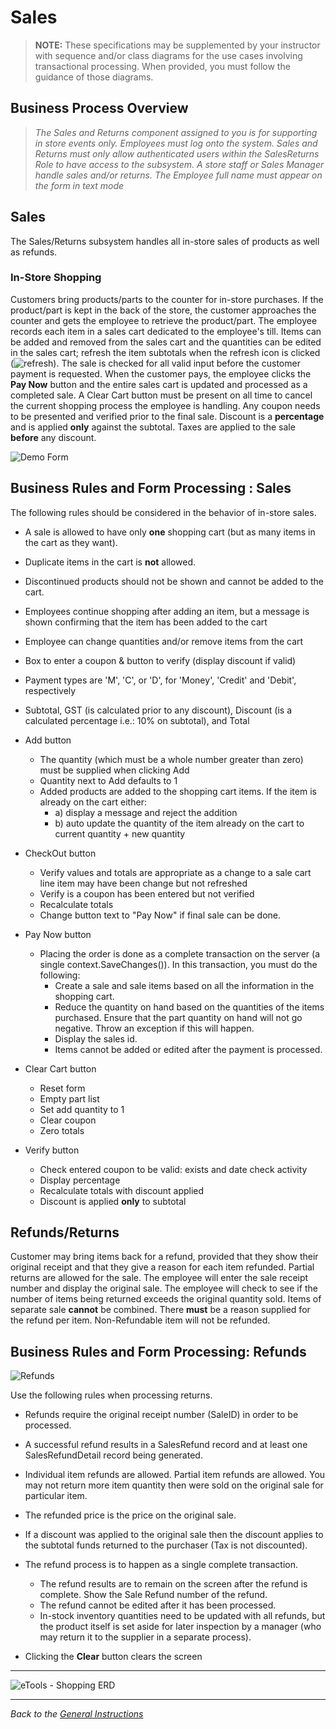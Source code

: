 # Sales

> **NOTE:** These specifications may be supplemented by your instructor with sequence and/or class diagrams for the use cases involving transactional processing. When provided, you must follow the guidance of those diagrams.

## Business Process Overview

> *The Sales and Returns component assigned to you is for supporting in store events only. Employees must log onto the system. Sales and Returns must only allow authenticated users within the SalesReturns Role to have access to the subsystem. A store staff or Sales Manager handle sales and/or returns. The Employee full name must appear on the form in text mode*

## Sales

The Sales/Returns subsystem handles all in-store sales of products as well as refunds. 

### In-Store Shopping

Customers bring products/parts to the counter for in-store purchases. If the product/part is kept in the back of the store, the customer approaches the counter and gets the employee to retrieve the product/part.  The employee records each item in a sales cart dedicated to the employee's till. Items can be added and removed from the sales cart and the quantities can be edited in the sales cart; refresh the item subtotals when the refresh icon is clicked (![refresh](./Refresh.png)). The sale is checked for all valid input before the customer payment is requested. When the customer pays, the employee clicks the **Pay Now** button and the entire sales cart is updated and processed as a completed sale. A Clear Cart button must be present on all time to cancel the current shopping process the employee is handling. Any coupon needs to be presented and verified prior to the final sale. Discount is a **percentage** and is applied **only** against the subtotal. Taxes are applied to the sale **before** any discount.

![Demo Form](./sales.png)
## Business Rules and Form Processing : Sales

The following rules should be considered in the behavior of in-store sales.

- A sale is allowed to have only **one** shopping cart (but as many items in the cart as they want). 
- Duplicate items in the cart is **not** allowed. 
- Discontinued products should not be shown and cannot be added to the cart.
- Employees continue shopping after adding an item, but a message is shown confirming that the item has been added to the cart
- Employee can change quantities and/or remove items from the cart
- Box to enter a coupon & button to verify (display discount if valid)
- Payment types are 'M', 'C', or 'D', for 'Money', 'Credit' and 'Debit', respectively
- Subtotal, GST (is calculated prior to any discount), Discount (is a calculated percentage i.e.: 10% on subtotal), and Total

- Add button
  - The quantity (which must be a whole number greater than zero) must be supplied when clicking Add
  - Quantity next to Add defaults to 1
  - Added products are added to the shopping cart items. If the item is already on the cart either:
    - a) display a message and reject the addition
    - b) auto update the quantity of the item already on the cart to current quantity + new quantity  
  
- CheckOut button
  - Verify values and totals are appropriate as a change to a sale cart line item may have been change but not refreshed
  - Verify is a coupon has been entered but not verified
  - Recalculate totals
  - Change button text to "Pay Now" if final sale can be done.

- Pay Now button
  - Placing the order is done as a complete transaction on the server (a single context.SaveChanges()). In this transaction, you must do the following:
    - Create a sale and sale items based on all the information in the shopping cart.
    - Reduce the quantity on hand based on the quantities of the items purchased. Ensure that the part quantity on hand will not go negative. Throw an exception if this will happen.
    - Display the sales id.
    - Items cannot be added or edited after the payment is processed.

- Clear Cart button
  - Reset form
  - Empty part list
  - Set add quantity to 1
  - Clear coupon
  - Zero totals

- Verify button
  - Check entered coupon to be valid: exists and date check activity
  - Display percentage
  - Recalculate totals with discount applied
  - Discount is applied **only** to subtotal
  


## Refunds/Returns

Customer may bring items back for a refund, provided that they show their original receipt and that they give a reason for each item refunded. Partial returns are allowed for the sale. The employee will enter the sale receipt number and display the original sale. The employee will check to see if the number of items being returned exceeds the original quantity sold. Items of separate sale **cannot** be combined. There **must** be a reason supplied for the refund per item. Non-Refundable item will not be refunded.

## Business Rules and Form Processing: Refunds

![Refunds](./returns.png)

Use the following rules when processing returns.

- Refunds require the original receipt number (SaleID) in order to be processed.
- A successful refund results in a SalesRefund record and at least one SalesRefundDetail record being generated.
- Individual item refunds are allowed. Partial item refunds are allowed. You may not return more item quantity then were sold on the original sale for particular item.
- The refunded price is the price on the original sale.
- If a discount was applied to the original sale then the discount applies to the subtotal funds returned to the purchaser (Tax is not discounted).
- The refund process is to happen as a single complete transaction.
  - The refund results are to remain on the screen after the refund is complete. Show the Sale Refund number of the refund.
  - The refund cannot be edited after it has been processed.
  - In-stock inventory quantities need to be updated with all refunds, but the product itself is set aside for later inspection by a manager (who may return it to the supplier in a separate process).

- Clicking the **Clear** button clears the screen

----

![eTools - Shopping ERD](./salesreturns_erd.png)

----

*Back to the [General Instructions](../ReadMe.md)*
